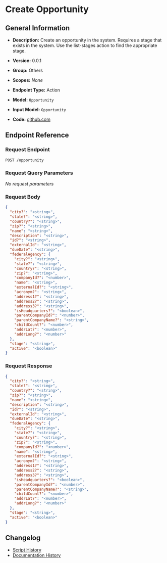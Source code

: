 <!-- BEGIN GENERATED CONTENT -->
# Create Opportunity

## General Information

- **Description:** Create an opportunity in the system. Requires a stage that exists
in the system. Use the list-stages action to find the appropriate stage.

- **Version:** 0.0.1
- **Group:** Others
- **Scopes:** _None_
- **Endpoint Type:** Action
- **Model:** `Opportunity`
- **Input Model:** `Opportunity`
- **Code:** [github.com](https://github.com/NangoHQ/integration-templates/tree/main/integrations/unanet/actions/create-opportunity.ts)


## Endpoint Reference

### Request Endpoint

`POST /opportunity`

### Request Query Parameters

_No request parameters_

### Request Body

```json
{
  "city?": "<string>",
  "state?": "<string>",
  "country?": "<string>",
  "zip?": "<string>",
  "name": "<string>",
  "description": "<string>",
  "id?": "<string>",
  "externalId": "<string>",
  "dueDate": "<string>",
  "federalAgency": {
    "city?": "<string>",
    "state?": "<string>",
    "country?": "<string>",
    "zip?": "<string>",
    "companyId?": "<number>",
    "name": "<string>",
    "externalId?": "<string>",
    "acronym?": "<string>",
    "address1?": "<string>",
    "address2?": "<string>",
    "address3?": "<string>",
    "isHeadquarters?": "<boolean>",
    "parentCompanyId?": "<number>",
    "parentCompanyName?": "<string>",
    "childCount?": "<number>",
    "addrLat?": "<number>",
    "addrLong?": "<number>"
  },
  "stage": "<string>",
  "active": "<boolean>"
}
```

### Request Response

```json
{
  "city?": "<string>",
  "state?": "<string>",
  "country?": "<string>",
  "zip?": "<string>",
  "name": "<string>",
  "description": "<string>",
  "id?": "<string>",
  "externalId": "<string>",
  "dueDate": "<string>",
  "federalAgency": {
    "city?": "<string>",
    "state?": "<string>",
    "country?": "<string>",
    "zip?": "<string>",
    "companyId?": "<number>",
    "name": "<string>",
    "externalId?": "<string>",
    "acronym?": "<string>",
    "address1?": "<string>",
    "address2?": "<string>",
    "address3?": "<string>",
    "isHeadquarters?": "<boolean>",
    "parentCompanyId?": "<number>",
    "parentCompanyName?": "<string>",
    "childCount?": "<number>",
    "addrLat?": "<number>",
    "addrLong?": "<number>"
  },
  "stage": "<string>",
  "active": "<boolean>"
}
```

## Changelog

- [Script History](https://github.com/NangoHQ/integration-templates/commits/main/integrations/unanet/actions/create-opportunity.ts)
- [Documentation History](https://github.com/NangoHQ/integration-templates/commits/main/integrations/unanet/actions/create-opportunity.md)

<!-- END  GENERATED CONTENT -->

